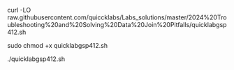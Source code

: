 curl -LO raw.githubusercontent.com/quiccklabs/Labs_solutions/master/2024%20Troubleshooting%20and%20Solving%20Data%20Join%20Pitfalls/quicklabgsp412.sh

sudo chmod +x quicklabgsp412.sh

./quicklabgsp412.sh
